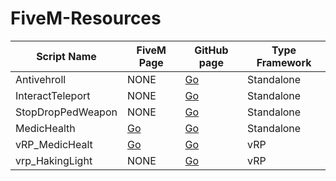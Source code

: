 # FiveM-Resources


Script Name | FiveM Page | GitHub page | Type Framework
------------|------------|-------------|---------------
Antivehroll | NONE | [Go](https://github.com/Dracke39/FiveM-Resources/tree/master/Antivehroll) | Standalone
InteractTeleport | NONE | [Go](https://github.com/Dracke39/FiveM-Resources/tree/master/InteractTeleport) | Standalone
StopDropPedWeapon | NONE | [Go](https://github.com/Dracke39/FiveM-Resources/tree/master/StopDropPedWeapon) | Standalone
MedicHealth | [Go](https://forum.cfx.re/t/standalone-or-vrp-realese-medichealth/1012375/30) | [Go](https://github.com/Dracke39/FiveM-Resources/tree/master/MedicHealth) | Standalone
vRP_MedicHealt | [Go](https://forum.cfx.re/t/standalone-or-vrp-realese-medichealth/1012375/30) | [Go](https://github.com/Dracke39/FiveM-Resources/tree/master/vRP_MedicHealth) | vRP
vrp_HakingLight | NONE | [Go](https://github.com/Dracke39/FiveM-Resources/tree/master/vrp_HackingLight) | vRP
